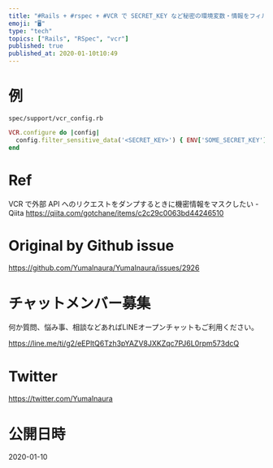 ```yaml
---
title: "#Rails + #rspec + #VCR で SECRET_KEY など秘密の環境変数・情報をフィルタリングする設定"
emoji: "🖥"
type: "tech"
topics: ["Rails", "RSpec", "vcr"]
published: true
published_at: 2020-01-10t10:49
---
```


# 例

`spec/support/vcr_config.rb`

```rb
VCR.configure do |config|
  config.filter_sensitive_data('<SECRET_KEY>') { ENV['SOME_SECRET_KEY'] }
end
```

# Ref

VCR で外部 API へのリクエストをダンプするときに機密情報をマスクしたい - Qiita
https://qiita.com/gotchane/items/c2c29c0063bd44246510


# Original by Github issue

https://github.com/YumaInaura/YumaInaura/issues/2926








<!-- Update From Qiita API -->

# チャットメンバー募集


何か質問、悩み事、相談などあればLINEオープンチャットもご利用ください。

https://line.me/ti/g2/eEPltQ6Tzh3pYAZV8JXKZqc7PJ6L0rpm573dcQ





# Twitter


https://twitter.com/YumaInaura


<!-- Update From Qiita API -->



# 公開日時

2020-01-10

